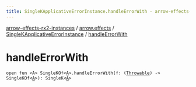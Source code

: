 ```yaml
---
title: SingleKApplicativeErrorInstance.handleErrorWith - arrow-effects-rx2-instances
---
```


[arrow-effects-rx2-instances](../../index.html) / [arrow.effects](../index.html) / [SingleKApplicativeErrorInstance](index.html) / [handleErrorWith](./handle-error-with.html)

# handleErrorWith

`open fun <A> SingleKOf<`[`A`](handle-error-with.html#A)`>.handleErrorWith(f: (`[`Throwable`](https://kotlinlang.org/api/latest/jvm/stdlib/kotlin/-throwable/index.html)`) -> SingleKOf<`[`A`](handle-error-with.html#A)`>): SingleK<`[`A`](handle-error-with.html#A)`>`
